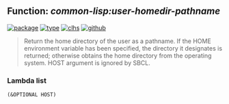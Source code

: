 ## Function: ***common-lisp:user-homedir-pathname***
[![package](https://img.shields.io/badge/Package-COMMON--LISP-5f9ea0.svg?style=social&colorA=999999)](../) [![type](https://img.shields.io/badge/Type-Function-5f9ea0.svg?style=social&colorA=999999)](../#function) [![clhs](https://img.shields.io/badge/CLHS-USER--HOMEDIR--PATHNAME-5f9ea0.svg?style=social&colorA=999999)](http://www.lispworks.com/documentation/HyperSpec/Body/f_user_h.htm) [![github](https://img.shields.io/badge/GitHub-View_the_source-5f9ea0.svg?style=social&colorA=999999&logo=github)](https://github.com/sbcl/sbcl/blob/master/src/code/filesys.lisp/) 

> Return the home directory of the user as a pathname. If the HOME
> environment variable has been specified, the directory it designates
> is returned; otherwise obtains the home directory from the operating
> system. HOST argument is ignored by SBCL.

### Lambda list
```
(&OPTIONAL HOST)
```
